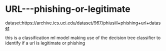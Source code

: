 # URL---phishing-or-legitimate

dataset:https://archive.ics.uci.edu/dataset/967/phiusiil+phishing+url+dataset

this is a classification ml model making use of the decision tree classifier to identify if a url is legitimate or phishing
